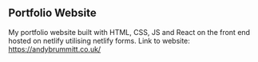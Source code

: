 ## Portfolio Website

My portfolio website built with HTML, CSS, JS and React on the front end hosted on netlify utilising netlify forms. 
Link to website: https://andybrummitt.co.uk/

